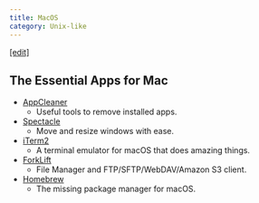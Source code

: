 ```yaml
---
title: MacOS
category: Unix-like
---
```

[[edit]](https://github.com/WheatBeer/WheatBeer.github.io/edit/master/_docs/unix-like/mac.md)

## The Essential Apps for Mac

* [AppCleaner](http://freemacsoft.net/appcleaner/)
    * Useful tools to remove installed apps.
* [Spectacle](https://www.spectacleapp.com/)
    * Move and resize windows with ease.
* [iTerm2](https://www.iterm2.com/)
    * A terminal emulator for macOS that does amazing things.
* [ForkLift](https://itunes.apple.com/kr/app/forklift-file-manager-and-ftp-sftp-webdav-amazon-s3-client/id412448059?mt=12)
    * File Manager and FTP/SFTP/WebDAV/Amazon S3 client.
* [Homebrew](https://brew.sh/)
    * The missing package manager for macOS.
